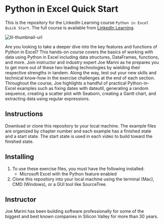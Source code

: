 # Python in Excel Quick Start
This is the repository for the LinkedIn Learning course `Python in Excel Quick Start`. The full course is available from [LinkedIn Learning][lil-course-url].

![lil-thumbnail-url]

Are you looking to take a deeper dive into the key features and functions of Python in Excel? This hands-on course covers the basics of working with data using Python in Excel including data structures, DataFrames, functions, and more. Join instructor and industry expert Joe Marini as he prepares you to get more out of these two leading technologies by wielding their respective strengths in tandem. Along the way, test out your new skills and technical know-how in the exercise challenges at the end of each section. Throughout the course, Joe highlights a handful of practical Python-in-Excel examples such as fixing dates with dateutil, generating a random sequence, creating a scatter plot with Seaborn, creating a Gantt chart, and extracting data using regular expressions.

## Instructions
Download or clone this repository to your local machine. The example files are organized by chapter number and each example has a finished state and a start state. The start state is used in each video to build toward the finished state.

## Installing
1. To use these exercise files, you must have the following installed:
	- Microsoft Excel with the Python feature enabled
2. Clone this repository into your local machine using the terminal (Mac), CMD (Windows), or a GUI tool like SourceTree.

## Instructor
Joe Marini has been building software professionally for some of the biggest and best known companies in Silicon Valley for more than 30 years.

[0]: # (Replace these placeholder URLs with actual course URLs)

[lil-course-url]: https://www.linkedin.com/learning/python-in-excel-quick-start
[lil-thumbnail-url]: https://media.licdn.com/dms/image/D4D0DAQFxadV7_oR6xw/learning-public-crop_675_1200/0/1709943037883?e=2147483647&v=beta&t=TrNQo84OWh9I8UOcbXHQVYN0hB5OrV6TQyTC7LjrL8g

